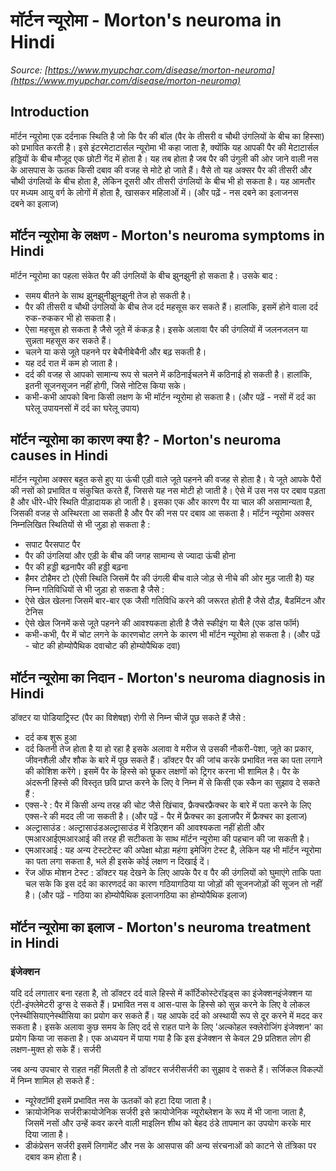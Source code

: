 # मॉर्टन न्यूरोमा - Morton's neuroma in Hindi
_Source: [https://www.myupchar.com/disease/morton-neuroma](https://www.myupchar.com/disease/morton-neuroma)_

## Introduction
मॉर्टन न्यूरोमा एक दर्दनाक स्थिति है जो कि पैर की बॉल (पैर के तीसरी व चौथी उंगलियों के बीच का हिस्सा) को प्रभावित करती है। इसे इंटरमेटाटार्सल न्यूरोमा भी कहा जाता है, क्योंकि यह आपकी पैर की मेटाटार्सल हड्डियों के बीच मौजूद एक छोटी गेंद में होता है। यह तब होता है जब पैर की उंगुली की ओर जाने वाली नस के आसपास के ऊतक किसी दबाव की वजह से मोटे हो जाते हैं। वैसे तो यह अक्सर पैर की तीसरी और चौथी उंगलियों के बीच होता है, लेकिन दूसरी और तीसरी उंगलियों के बीच भी हो सकता है। यह आमतौर पर मध्यम आयु वर्ग के लोगों में होता है, खासकर महिलाओं में।
(और पढ़ें - नस दबने का इलाजनस दबने का इलाज)

## मॉर्टन न्यूरोमा के लक्षण - Morton's neuroma symptoms in Hindi
मॉर्टन न्यूरोमा का पहला संकेत पैर की उंगलियों के बीच झुनझुनी हो सकता है। उसके बाद :
- समय बीतने के साथ झुनझुनीझुनझुनी तेज हो सकती है।
- पैर की तीसरी व चौथी उंगलियों के बीच तेज दर्द महसूस कर सकते हैं। हालांकि, इसमें होने वाला दर्द रुक-रुककर भी हो सकता है।
- ऐसा महसूस हो सकता है जैसे जूते में कंकड़ है। इसके अलावा पैर की उंगलियों में जलनजलन या सुन्नता महसूस कर सकते हैं।
- चलने या कसे जूते पहनने पर बेचैनीबेचैनी और बढ़ सकती है।
- यह दर्द रात में कम हो जाता है।
- दर्द की वजह से आपको सामान्य रूप से चलने में कठिनाईचलने में कठिनाई हो सकती है। हालांकि, इतनी सूजनसूजन नहीं होगी, जिसे नोटिस किया सके।
- कभी-कभी आपको बिना किसी लक्षण के भी मॉर्टन न्यूरोमा हो सकता है।
(और पढ़ें - नसों में दर्द का घरेलू उपायनसों में दर्द का घरेलू उपाय)

## मॉर्टन न्यूरोमा का कारण क्या है? - Morton's neuroma causes in Hindi
मॉर्टन न्यूरोमा अक्सर बहुत कसे हुए या ऊंची एड़ी वाले जूते पहनने की वजह से होता है। ये जूते आपके पैरों की नसों को प्रभावित व संकुचित करते हैं, जिससे यह नस मोटी हो जाती है। ऐसे में उस नस पर दबाव पड़ता है और धीरे-धीरे स्थिति पीड़ादायक हो जाती है।
इसका एक और कारण पैर या चाल की असामान्यता है, जिसकी वजह से अस्थिरता आ सकती है और पैर की नस पर दबाव आ सकता है।
मॉर्टन न्यूरोमा अक्सर निम्नलिखित स्थितियों से भी जुड़ा हो सकता है :
- सपाट पैरसपाट पैर
- पैर की उंगलियां और एड़ी के बीच की जगह सामान्य से ज्यादा ऊंची होना
- पैर की हड्डी बढ़नापैर की हड्डी बढ़ना
- हैमर टोहैमर टो (ऐसी स्थिति जिसमें पैर की उंगली बीच वाले जोड़ से नीचे की ओर मुड़ जाती है)
यह निम्न गतिविधियों से भी जुड़ा हो सकता है जैसे :
- ऐसे खेल खेलना जिसमें बार-बार एक जैसी गतिविधि करने की जरूरत होती है जैसे दौड़, बैडमिंटन और टेनिस
- ऐसे खेल जिनमें कसे जूते पहनने की आवश्यकता होती है जैसे स्कीइंग या बैले (एक डांस फॉर्म)
- कभी-कभी, पैर में चोट लगने के कारणचोट लगने के कारण भी मॉर्टन न्यूरोमा हो सकता है।
(और पढ़ें - चोट की होम्योपैथिक दवाचोट की होम्योपैथिक दवा)

## मॉर्टन न्यूरोमा का निदान - Morton's neuroma diagnosis in Hindi
डॉक्टर या पोडियाट्रिस्ट (पैर का विशेषज्ञ) रोगी से निम्न चीजें पूछ सकते हैं जैसे :
- दर्द कब शुरू हुआ
- दर्द कितनी तेज होता है या हो रहा है
इसके अलावा वे मरीज से उसकी नौकरी-पेशा, जूते का प्रकार, जीवनशैली और शौक के बारे में पूछ सकते हैं।
डॉक्टर पैर की जांच करके प्रभावित नस का पता लगाने की कोशिश करेंगे। इसमें पैर के हिस्से को छूकर लक्षणों को ट्रिगर करना भी शामिल है।
पैर के अंदरूनी हिस्से की विस्तृत छवि प्राप्त करने के लिए वे निम्न में से किसी एक स्कैन का सुझाव दे सकते हैं :
- एक्स-रे : पैर में किसी अन्य तरह की चोट जैसे खिंचाव, फ्रैक्चरफ्रैक्चर के बारे में पता करने के लिए एक्स-रे की मदद ली जा सकती है। (और पढ़ें - पैर में फ्रैक्चर का इलाजपैर में फ्रैक्चर का इलाज)
- अल्ट्रासाउंड : अल्ट्रासाउंडअल्ट्रासाउंड में रेडिएशन की आवश्यकता नहीं होती और एमआरआईएमआरआई की तरह ही सटीकता के साथ मॉर्टन न्यूरोमा की पहचान की जा सकती है।
- एमआरआई : यह अन्य टेस्टटेस्ट की अपेक्षा थोड़ा महंगा इमेजिंग टेस्ट है, लेकिन यह भी मॉर्टन न्यूरोमा का पता लगा सकता है, भले ही इसके कोई लक्षण न दिखाई दें।
- रेंज ऑफ मोशन टेस्ट : डॉक्टर यह देखने के लिए आपके पैर व पैर की उंगलियों को घुमाएंगे ताकि पता चल सके कि इस दर्द का कारणदर्द का कारण गठियागठिया या जोड़ों की सूजनजोड़ों की सूजन तो नहीं है।
(और पढ़ें - गठिया का होम्योपैथिक इलाजगठिया का होम्योपैथिक इलाज)

## मॉर्टन न्यूरोमा का इलाज - Morton's neuroma treatment in Hindi
### इंजेक्शन
यदि दर्द लगातार बना रहता है, तो डॉक्टर दर्द वाले हिस्से में कॉर्टिकोस्टेरॉइड्स का इंजेक्शनइंजेक्शन या एंटी-इंफ्लेमेटरी ड्रग्स दे सकते हैं। प्रभावित नस व आस-पास के हिस्से को सुन्न करने के लिए वे लोकल एनेस्थीसियाएनेस्थीसिया का प्रयोग कर सकते हैं। यह आपके दर्द को अस्थायी रूप से दूर करने में मदद कर सकता है।
इसके अलावा कुछ समय के लिए दर्द से राहत पाने के लिए 'अल्कोहल स्क्लेरोजिंग इंजेक्शन' का प्रयोग किया जा सकता है। एक अध्ययन में पाया गया है कि इस इंजेक्शन से केवल 29 प्रतिशत लोग ही लक्षण-मुक्त हो सके हैं।
सर्जरी
जब अन्य उपचार से राहत नहीं मिलती है तो डॉक्टर सर्जरीसर्जरी का सुझाव दे सकते हैं। सर्जिकल विकल्पों में निम्न शामिल हो सकते हैं :
- न्यूरेक्टॉमी इसमें प्रभावित नस के ऊतकों को हटा दिया जाता है।
- क्रायोजेनिक सर्जरीक्रायोजेनिक सर्जरी इसे क्रायोजेनिक न्यूरोब्लेशन के रूप में भी जाना जाता है, जिसमें नसों और उन्हें कवर करने वाली माइलिन शीथ को बेहद ठंडे तापमान का उपयोग करके मार दिया जाता है।
- डीकंप्रेसन सर्जरी इसमें लिगामेंट और नस के आसपास की अन्य संरचनाओं को काटने से तंत्रिका पर दबाव कम होता है।

